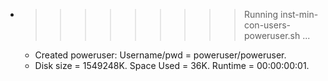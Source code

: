 * >>>>>>>>> Running inst-min-con-users-poweruser.sh ...
  * Created poweruser: Username/pwd = poweruser/poweruser.
  * Disk size = 1549248K. Space Used = 36K. Runtime = 00:00:00:01.
